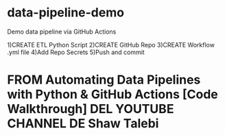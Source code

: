 # data-pipeline-demo
Demo data pipeline via GitHub Actions

1)CREATE ETL Python Script
2)CREATE GitHub Repo
3)CREATE Workflow .yml file
4)Add Repo Secrets
5)Push and commit
 
# FROM Automating Data Pipelines with Python & GitHub Actions [Code Walkthrough] DEL YOUTUBE CHANNEL DE Shaw Talebi 

